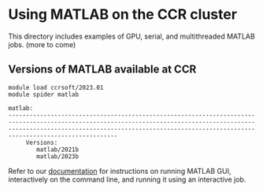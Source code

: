 # Using MATLAB on the CCR cluster

This directory includes examples of GPU, serial, and multithreaded MATLAB jobs. (more to come)

## Versions of MATLAB available at CCR

```
module load ccrsoft/2023.01
module spider matlab

matlab:
-------------------------------------------------------------------------------------------------------------------------------------------------------------------------------------------------------------------------------------------------
     Versions:
        matlab/2021b
        matlab/2023b
```

Refer to our [documentation](https://docs.ccr.buffalo.edu/en/latest/howto/matlab/#running-matlab-gui-though-openondemand) for instructions on running MATLAB GUI, interactively on the command line, and running it using an interactive job.
